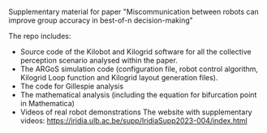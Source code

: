 Supplementary material for paper "Miscommunication between robots can improve group accuracy in best-of-n decision-making"

The repo includes:

   *  Source code of the Kilobot and Kilogrid software for all the collective perception scenario analysed within the paper.
   *  The ARGoS simulation code (configuration file, robot control algorithm, Kilogrid Loop function and Kilogrid layout generation files).
   *  The code for Gillespie analysis
   *  The mathematical analysis (including the equation for bifurcation point in Mathematica)
   *  Videos of real robot demonstrations
The website with supplementary videos: https://iridia.ulb.ac.be/supp/IridiaSupp2023-004/index.html 
